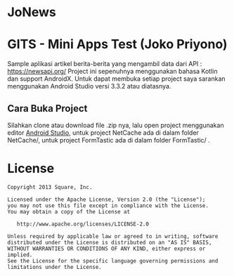 # JoNews
GITS - Mini Apps Test (Joko Priyono)
========

Sample aplikasi artikel berita-berita yang mengambil data dari API : https://newsapi.org/ 
Project ini sepenuhnya menggunakan bahasa Kotlin dan support AndroidX.
Untuk dapat membuka setiap project saya sarankan menggunakan Android Studio versi 3.3.2 atau diatasnya.


Cara Buka Project
--------

Silahkan clone atau download file .zip nya, lalu open project menggunakan editor [Android Studio][1], untuk project NetCache ada di dalam folder NetCache/, untuk project FormTastic ada di dalam folder FormTastic/ .

License
=======

    Copyright 2013 Square, Inc.

    Licensed under the Apache License, Version 2.0 (the "License");
    you may not use this file except in compliance with the License.
    You may obtain a copy of the License at

       http://www.apache.org/licenses/LICENSE-2.0

    Unless required by applicable law or agreed to in writing, software
    distributed under the License is distributed on an "AS IS" BASIS,
    WITHOUT WARRANTIES OR CONDITIONS OF ANY KIND, either express or implied.
    See the License for the specific language governing permissions and
    limitations under the License.

[1]: https://developer.android.com/studio
